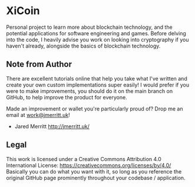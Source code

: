 # XiCoin
Personal project to learn more about blockchain technology, and the potential applications for software engineering and games.
Before delving into the code, I heavily advise you work on looking into cryptography if you haven't already, alongside the basics of blockchain technology.

## Note from Author
There are excellent tutorials online that help you take what I've written and create your own custom implementations super easily! I would prefer if you were
to make improvements, you should do it on the main branch on GitHub, to help improve the product for everyone.

Made an improvement or wallet you're particularly proud of? 
Drop me an email at work@jmerritt.uk!

- Jared Merritt
http://jmerritt.uk/

## Legal
This work is licensed under a Creative Commons Attribution 4.0 International License: https://creativecommons.org/licenses/by/4.0/
Basically you can do what you want with it, so long as you reference the original GitHub page prominently throughout your codebase / application.
